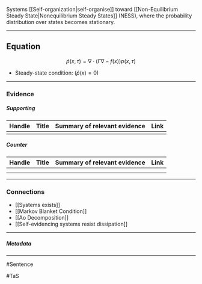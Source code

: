 Systems [[Self-organization|self-organise]] toward [[Non-Equilibrium Steady State|Nonequilibrium Steady States]] (NESS), where the probability distribution over states becomes stationary.

---

## Equation
$$
ṗ(x, τ) = ∇ · (\Gamma \nabla − f(x))p(x, τ)
$$
- Steady-state condition: $(ṗ(x) = 0)$
***
### Evidence
##### Supporting

| Handle | Title | Summary of relevant evidence | Link |
| ------ | ----- | ---------------------------- | ---- |
|        |       |                              |      |
##### Counter
| Handle | Title | Summary of relevant evidence | Link |
| ------ | ----- | ---------------------------- | ---- |
|        |       |                              |      |
|        |       |                              |      |

***
### Connections
- [[Systems exists]]
- [[Markov Blanket Condition]]
- [[Ao Decomposition]]
- [[Self-evidencing systems resist dissipation]]
***
##### Metadata
***
#Sentence

#TaS